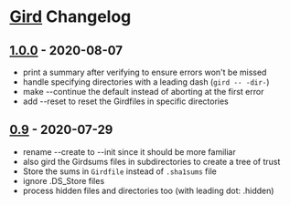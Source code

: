 # [Gird](https://github.com/bronson/gird) Changelog

## [1.0.0] - 2020-08-07

* print a summary after verifying to ensure errors won't be missed
* handle specifying directories with a leading dash (`gird -- -dir-`)
* make --continue the default instead of aborting at the first error
* add --reset to reset the Girdfiles in specific directories

## [0.9] - 2020-07-29

* rename --create to --init since it should be more familiar
* also gird the Girdsums files in subdirectories to create a tree of trust
* Store the sums in `Girdfile` instead of `.sha1sums` file
* ignore .DS_Store files
* process hidden files and directories too (with leading dot: .hidden)

[1.0.0]: https://github.com/bronson/gird/compare/v0.9...v1.0.0
[0.9]: https://github.com/bronson/gird/releases/tag/v0.9
